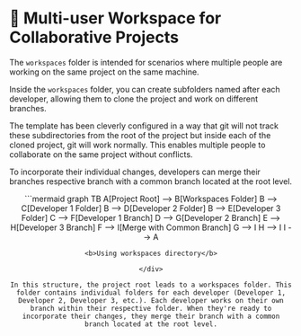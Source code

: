 # 👥 **Multi-user Workspace for Collaborative Projects**

The `workspaces` folder is intended for scenarios where multiple people are working on the same project on the same machine.

Inside the `workspaces` folder, you can create subfolders named after each developer, allowing them to clone the project and work on different branches. 

The template has been cleverly configured in a way that git will not track these subdirectories from the root of the project but inside each of the cloned project, git will work normally. This enables multiple people to collaborate on the same project without conflicts. 

To incorporate their individual changes, developers can merge their branches respective branch with a common branch located at the root level.


<div align="center">
```mermaid
graph TB
    A[Project Root] --> B[Workspaces Folder]
    B --> C[Developer 1 Folder]
    B --> D[Developer 2 Folder]
    B --> E[Developer 3 Folder]
    C --> F[Developer 1 Branch]
    D --> G[Developer 2 Branch]
    E --> H[Developer 3 Branch]
    F --> I[Merge with Common Branch]
    G --> I
    H --> I
    I --> A

```
<b>Using workspaces directory</b>

</div>

In this structure, the project root leads to a workspaces folder. This folder contains individual folders for each developer (Developer 1, Developer 2, Developer 3, etc.). Each developer works on their own branch within their respective folder. When they're ready to incorporate their changes, they merge their branch with a common branch located at the root level.


